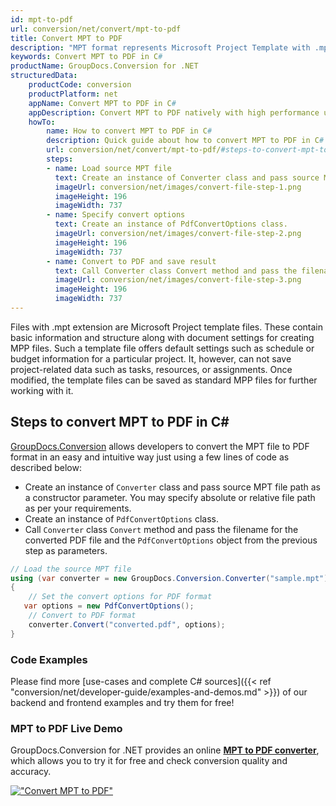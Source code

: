 ```yaml
---
id: mpt-to-pdf
url: conversion/net/convert/mpt-to-pdf
title: Convert MPT to PDF
description: "MPT format represents Microsoft Project Template with .mpt extension. Learn how to convert MPT to PDF file programmatically in C# language using GroupDocs.Conversion for .NET library."
keywords: Convert MPT to PDF in C#
productName: GroupDocs.Conversion for .NET
structuredData:
    productCode: conversion
    productPlatform: net
    appName: Convert MPT to PDF in C#
    appDescription: Convert MPT to PDF natively with high performance using C# language and server side GroupDocs.Conversion for .NET APIs, without the use of any software like Microsoft or Open Office.
    howTo:
        name: How to convert MPT to PDF in C# 
        description: Quick guide about how to convert MPT to PDF in C# with high performance and accuracy.
        url: conversion/net/convert/mpt-to-pdf/#steps-to-convert-mpt-to-pdf-in-c
        steps:
        - name: Load source MPT file 
          text: Create an instance of Converter class and pass source MPT file path as a constructor parameter. You may specify absolute or relative file path as per your requirements. 
          imageUrl: conversion/net/images/convert-file-step-1.png
          imageHeight: 196
          imageWidth: 737
        - name: Specify convert options 
          text: Create an instance of PdfConvertOptions class.
          imageUrl: conversion/net/images/convert-file-step-2.png
          imageHeight: 196
          imageWidth: 737
        - name: Convert to PDF and save result 
          text: Call Converter class Convert method and pass the filename for the converted HTML file and the PdfConvertOptions object from the previous step as parameters.
          imageUrl: conversion/net/images/convert-file-step-3.png
          imageHeight: 196
          imageWidth: 737
---
```


Files with .mpt extension are Microsoft Project template files. These contain basic information and structure along with document settings for creating MPP files. Such a template file offers default settings such as schedule or budget information for a particular project. It, however, can not save project-related data such as tasks, resources, or assignments. Once modified, the template files can be saved as standard MPP files for further working with it.

## Steps to convert MPT to PDF in C#

[GroupDocs.Conversion](https://products.groupdocs.com/conversion/net) allows developers to convert the MPT file to PDF format in an easy and intuitive way just using a few lines of code as described below:

* Create an instance of `Converter` class and pass source MPT file path as a constructor parameter. You may specify absolute or relative file path as per your requirements. 
* Create an instance of `PdfConvertOptions` class.
* Call `Converter` class `Convert` method and pass the filename for the converted PDF file and the `PdfConvertOptions` object from the previous step as parameters.

```csharp
// Load the source MPT file
using (var converter = new GroupDocs.Conversion.Converter("sample.mpt"))
{
    // Set the convert options for PDF format
   var options = new PdfConvertOptions();
    // Convert to PDF format
    converter.Convert("converted.pdf", options);
}
```

### Code Examples

Please find more [use-cases and complete C# sources]({{< ref "conversion/net/developer-guide/examples-and-demos.md" >}}) of our backend and frontend examples and try them for free!

### MPT to PDF Live Demo

GroupDocs.Conversion for .NET provides an online [**MPT to PDF converter**](https://products.groupdocs.app/conversion/mpt-to-pdf), which allows you to try it for free and check conversion quality and accuracy.

[!["Convert MPT to PDF"](conversion/net/images/convert-to-pdf/convert-mpt-to-pdf.png)](https://products.groupdocs.app/conversion/mpt-to-pdf)
